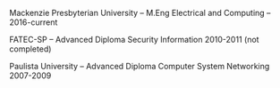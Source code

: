 Mackenzie Presbyterian University – M.Eng Electrical and Computing – 2016-current

FATEC-SP – Advanced Diploma Security Information  2010-2011 (not completed)

Paulista University – Advanced Diploma Computer System Networking  2007-2009